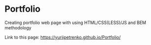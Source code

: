 # Portfolio
Creating portfolio web page with using HTML/CSS(LESS)/JS and BEM methodology

Link to this page: https://yuriipetrenko.github.io/Portfolio/
